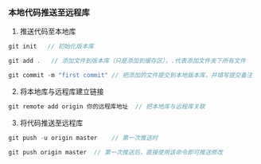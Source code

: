 ### 本地代码推送至远程库

1. 推送代码至本地库
 ```c
git init   // 初始化版本库

git add .   // 添加文件到版本库（只是添加到缓存区），.代表添加文件夹下所有文件 

git commit -m "first commit" // 把添加的文件提交到本地版本库，并填写提交备注
```
2. 将本地库与远程库建立链接
```c
git remote add origin 你的远程库地址  // 把本地库与远程库关联
```

3. 将代码推送至远程库
```c
git push -u origin master    // 第一次推送时

git push origin master  // 第一次推送后，直接使用该命令即可推送修改
```